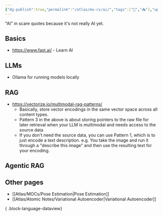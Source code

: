 ```yaml
---
{"dg-publish":true,"permalink":"/atlas/mo-cs/ai/","tags":["📍","📥"],"updated":"2024-11-09T07:34:54.252-08:00"}
---
```


"AI" in scare quotes because it's not really AI yet.
## Basics
- https://www.fast.ai/ - Learn AI
## LLMs
- Ollama for running models locally
## RAG
- https://vectorize.io/multimodal-rag-patterns/
	- Basically, store vector encodings in the same vector space across all content types.
	- Pattern 3 in the above is about storing pointers to the raw file for later retrieval when your LLM is multimodal and needs access to the source data
	- If you don't need the source data, you can use Pattern 1, which is to just encode a text description. e.g. You take the image and run it through a "describe this image" and then use the resulting text for your encoding.
## Agentic RAG

## Other pages
- [[Atlas/MOCs/Pose Estimation\|Pose Estimation]]
- [[Atlas/Atomic Notes/Variational Autoencoder\|Variational Autoencoder]]

{ .block-language-dataview}